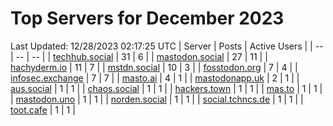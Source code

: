 # Top Servers for December 2023
Last Updated: 12/28/2023 02:17:25 UTC
| Server | Posts | Active Users |
| -- | -- | -- |
| [techhub.social](https://techhub.social/tags/PowerShell) | 31 | 6 |
| [mastodon.social](https://mastodon.social/tags/PowerShell) | 27 | 11 |
| [hachyderm.io](https://hachyderm.io/tags/PowerShell) | 11 | 7 |
| [mstdn.social](https://mstdn.social/tags/PowerShell) | 10 | 3 |
| [fosstodon.org](https://fosstodon.org/tags/PowerShell) | 7 | 4 |
| [infosec.exchange](https://infosec.exchange/tags/PowerShell) | 7 | 7 |
| [masto.ai](https://masto.ai/tags/PowerShell) | 4 | 1 |
| [mastodonapp.uk](https://mastodonapp.uk/tags/PowerShell) | 2 | 1 |
| [aus.social](https://aus.social/tags/PowerShell) | 1 | 1 |
| [chaos.social](https://chaos.social/tags/PowerShell) | 1 | 1 |
| [hackers.town](https://hackers.town/tags/PowerShell) | 1 | 1 |
| [mas.to](https://mas.to/tags/PowerShell) | 1 | 1 |
| [mastodon.uno](https://mastodon.uno/tags/PowerShell) | 1 | 1 |
| [norden.social](https://norden.social/tags/PowerShell) | 1 | 1 |
| [social.tchncs.de](https://social.tchncs.de/tags/PowerShell) | 1 | 1 |
| [toot.cafe](https://toot.cafe/tags/PowerShell) | 1 | 1 |
